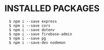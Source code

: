 # INSTALLED PACKAGES
```
  $ npm i --save express
  $ npm i --save cors
  $ npm i --save dotenv
  $ npm i --save firebase-admin
  $ npm i --save pg
  $ npm i --save-dev nodemon
```